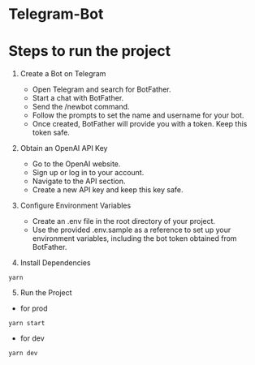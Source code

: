# Telegram-Bot

# Steps to run the project

1. Create a Bot on Telegram

   - Open Telegram and search for BotFather.
   - Start a chat with BotFather.
   - Send the /newbot command.
   - Follow the prompts to set the name and username for your bot.
   - Once created, BotFather will provide you with a token. Keep this token safe.

2. Obtain an OpenAI API Key

   - Go to the OpenAI website.
   - Sign up or log in to your account.
   - Navigate to the API section.
   - Create a new API key and keep this key safe.

3. Configure Environment Variables

   - Create an .env file in the root directory of your project.
   - Use the provided .env.sample as a reference to set up your environment variables, including the bot token obtained from BotFather.

4. Install Dependencies

```
yarn
```

5. Run the Project

- for prod

```
yarn start
```

- for dev

```
yarn dev
```
